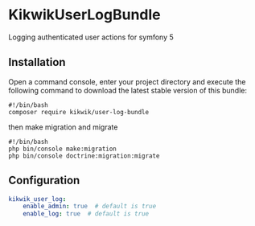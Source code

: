 KikwikUserLogBundle
======================

Logging authenticated user actions for symfony 5


Installation
------------

Open a command console, enter your project directory and execute the
following command to download the latest stable version of this bundle:

```console
#!/bin/bash
composer require kikwik/user-log-bundle
```

then make migration and migrate

```console
#!/bin/bash
php bin/console make:migration
php bin/console doctrine:migration:migrate
```

Configuration
-------------

```yaml
kikwik_user_log:
    enable_admin: true  # default is true
    enable_log: true  # default is true
```